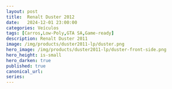 ```yaml
---
layout: post
title:  Renalt Duster 2012
date:   2024-12-01 23:00:00
categories: Veículos
tags: [Carros,Low-Poly,GTA SA,Game-ready]
description: Renalt Duster 2011
image: /img/products/duster2011-lp/duster.png
hero_image: /img/products/duster2011-lp/duster-front-side.png
hero_height: is-small
hero_darken: true
published: true
canonical_url: 
series:
---
```

